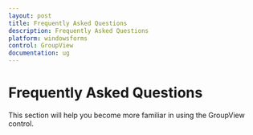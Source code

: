 ```yaml
---
layout: post
title: Frequently Asked Questions
description: Frequently Asked Questions
platform: windowsforms
control: GroupView
documentation: ug
---
```

# Frequently Asked Questions

This section will help you become more familiar in using the GroupView control.